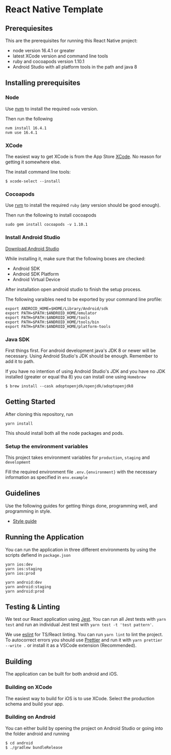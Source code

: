 # React Native Template
## Prerequiesites

This are the prerequisites for running this React Native project:
- node version 16.4.1 or greater
- latest XCode version and command line tools
- ruby and cocoapods version 1.10.1
- Android Studio with all platform tools in the path and java 8

## Installing prerequisites

### Node

Use [nvm](https://github.com/nvm-sh/nvm) to install the required `node` version.

Then run the following
```
nvm install 16.4.1
nvm use 16.4.1
```

### XCode

The easiest way to get XCode is from the App Store
[XCode](https://apps.apple.com/us/app/xcode/id497799835?mt=12).
No reason for getting it somewhere else.

The install command line tools:

```
$ xcode-select --install
```

### Cocoapods

Use [rvm](https://github.com/rvm/rvm) to install the required `ruby`
(any version should be good enough).

Then run the following to install cocoapods
```
sudo gem install cocoapods -v 1.10.1
```

### Install Android Studio

[Download Android Studio](https://developer.android.com/studio/index.html)

While installing it, make sure that the following boxes are checked:

- Android SDK
- Android SDK Platform
- Android Virtual Device

After installation open android studio to finish the setup process.

The following varaibles need to be exported by your command line profile:
```
export ANDROID_HOME=$HOME/Library/Android/sdk
export PATH=$PATH:$ANDROID_HOME/emulator
export PATH=$PATH:$ANDROID_HOME/tools
export PATH=$PATH:$ANDROID_HOME/tools/bin
export PATH=$PATH:$ANDROID_HOME/platform-tools
```

### Java SDK

First things first. For android development java's JDK 8 or newer will be necessary.
Using Android Studio's JDK should be enough. Remember to add it to path.

If you have no intention of using Android Studio's JDK and you have no JDK installed
(greater or equal tha 8) you can install one using `Homebrew`

```
$ brew install --cask adoptopenjdk/openjdk/adoptopenjdk8
```

## Getting Started

After cloning this repository, run
```
yarn install
```

This should install both all the node packages and pods.

### Setup the environment variables
This project takes environment variables for `production`, `staging` and `development`

Fill the required environment file `.env.{environment}` with the necessary information
as specified in `env.example`

## Guidelines
Use the following guides for getting things done, programming well, and
programming in style.
* [Style guide](https://github.com/airbnb/javascript)

## Running the Application
You can run the application in three different environments by using the scripts
defiend in `package.json`

```
yarn ios:dev
yarn ios:staging
yarn ios:prod

yarn android:dev
yarn android:staging
yarn android:prod
```

## Testing & Linting
We test our React application using [Jest](https://jestjs.io/docs/getting-started).
You can run all Jest tests with `yarn test` and run an individual Jest test with
`yarn test -t 'test pattern'`.

We use [eslint](https://github.com/eslint/eslint) for TS/React linting. You can run
`yarn lint` to lint the project. To autocorrect errors you should use
[Prettier](https://prettier.io/docs/en/install.html) and run it with
`yarn prettier --write .` or install it as a VSCode extension (Recommended).

## Building

The application can be built for both android and iOS.

### Building on XCode

The easiest way to build for iOS is to use XCode.
Select the production schema and build your app.

### Building on Android

You can either build by opening the project on Android Studio or going into the folder
android and running

```
$ cd android
$ ./gradlew bundleRelease
```
